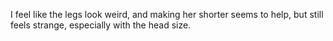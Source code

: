 I feel like the legs look weird, and making her shorter seems to help, but still feels strange, especially with the head size.
